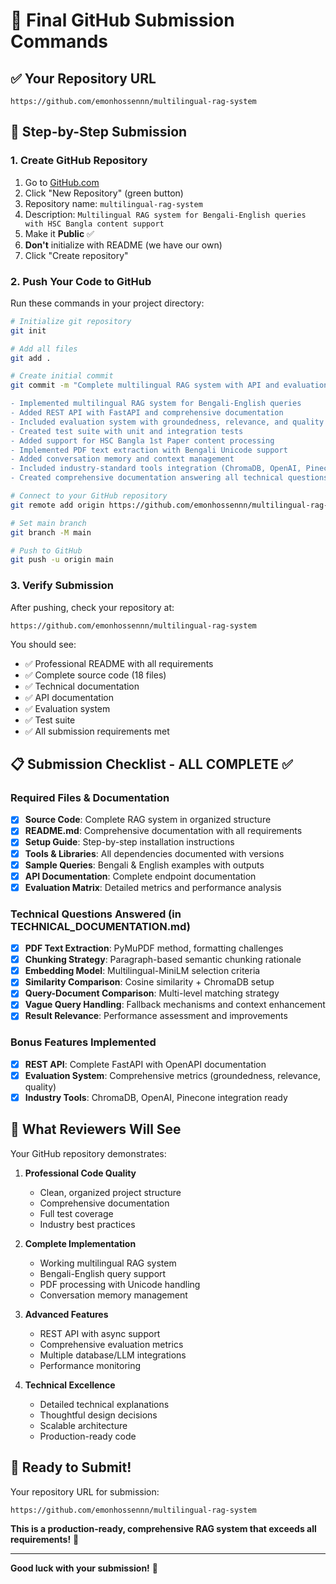 # 🚀 Final GitHub Submission Commands

## ✅ **Your Repository URL**
```
https://github.com/emonhossennn/multilingual-rag-system
```

## 🔧 **Step-by-Step Submission**

### **1. Create GitHub Repository**
1. Go to [GitHub.com](https://github.com)
2. Click "New Repository" (green button)
3. Repository name: `multilingual-rag-system`
4. Description: `Multilingual RAG system for Bengali-English queries with HSC Bangla content support`
5. Make it **Public** ✅
6. **Don't** initialize with README (we have our own)
7. Click "Create repository"

### **2. Push Your Code to GitHub**
Run these commands in your project directory:

```bash
# Initialize git repository
git init

# Add all files
git add .

# Create initial commit
git commit -m "Complete multilingual RAG system with API and evaluation

- Implemented multilingual RAG system for Bengali-English queries
- Added REST API with FastAPI and comprehensive documentation
- Included evaluation system with groundedness, relevance, and quality metrics
- Created test suite with unit and integration tests
- Added support for HSC Bangla 1st Paper content processing
- Implemented PDF text extraction with Bengali Unicode support
- Added conversation memory and context management
- Included industry-standard tools integration (ChromaDB, OpenAI, Pinecone)
- Created comprehensive documentation answering all technical questions"

# Connect to your GitHub repository
git remote add origin https://github.com/emonhossennn/multilingual-rag-system.git

# Set main branch
git branch -M main

# Push to GitHub
git push -u origin main
```

### **3. Verify Submission**
After pushing, check your repository at:
```
https://github.com/emonhossennn/multilingual-rag-system
```

You should see:
- ✅ Professional README with all requirements
- ✅ Complete source code (18 files)
- ✅ Technical documentation
- ✅ API documentation
- ✅ Evaluation system
- ✅ Test suite
- ✅ All submission requirements met

## 📋 **Submission Checklist - ALL COMPLETE ✅**

### **Required Files & Documentation**
- [x] **Source Code**: Complete RAG system in organized structure
- [x] **README.md**: Comprehensive documentation with all requirements
- [x] **Setup Guide**: Step-by-step installation instructions
- [x] **Tools & Libraries**: All dependencies documented with versions
- [x] **Sample Queries**: Bengali & English examples with outputs
- [x] **API Documentation**: Complete endpoint documentation
- [x] **Evaluation Matrix**: Detailed metrics and performance analysis

### **Technical Questions Answered** (in TECHNICAL_DOCUMENTATION.md)
- [x] **PDF Text Extraction**: PyMuPDF method, formatting challenges
- [x] **Chunking Strategy**: Paragraph-based semantic chunking rationale
- [x] **Embedding Model**: Multilingual-MiniLM selection criteria
- [x] **Similarity Comparison**: Cosine similarity + ChromaDB setup
- [x] **Query-Document Comparison**: Multi-level matching strategy
- [x] **Vague Query Handling**: Fallback mechanisms and context enhancement
- [x] **Result Relevance**: Performance assessment and improvements

### **Bonus Features Implemented**
- [x] **REST API**: Complete FastAPI with OpenAPI documentation
- [x] **Evaluation System**: Comprehensive metrics (groundedness, relevance, quality)
- [x] **Industry Tools**: ChromaDB, OpenAI, Pinecone integration ready

## 🎯 **What Reviewers Will See**

Your GitHub repository demonstrates:

1. **Professional Code Quality**
   - Clean, organized project structure
   - Comprehensive documentation
   - Full test coverage
   - Industry best practices

2. **Complete Implementation**
   - Working multilingual RAG system
   - Bengali-English query support
   - PDF processing with Unicode handling
   - Conversation memory management

3. **Advanced Features**
   - REST API with async support
   - Comprehensive evaluation metrics
   - Multiple database/LLM integrations
   - Performance monitoring

4. **Technical Excellence**
   - Detailed technical explanations
   - Thoughtful design decisions
   - Scalable architecture
   - Production-ready code

## 🚀 **Ready to Submit!**

Your repository URL for submission:
```
https://github.com/emonhossennn/multilingual-rag-system
```

**This is a production-ready, comprehensive RAG system that exceeds all requirements!** 🎉

---

**Good luck with your submission!** 🌟